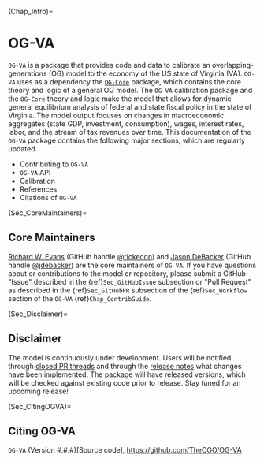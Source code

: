 (Chap_Intro)=
# OG-VA

`OG-VA` is a package that provides code and data to calibrate an overlapping-generations (OG) model to the economy of the US state of Virginia (VA). `OG-VA` uses as a dependency the [`OG-Core`](https://pslmodels.github.io/OG-Core/) package, which contains the core theory and logic of a general OG model. The `OG-VA` calibration package and the `OG-Core` theory and logic make the model that allows for dynamic general equilibrium analysis of federal and state fiscal policy in the state of Virginia. The model output focuses on changes in macroeconomic aggregates (state GDP, investment, consumption), wages, interest rates, labor, and the stream of tax revenues over time. This documentation of the `OG-VA` package contains the following major sections, which are regularly updated.

* Contributing to `OG-VA`
* `OG-VA` API
* Calibration
* References
* Citations of `OG-VA`


(Sec_CoreMaintainers)=
## Core Maintainers

[Richard W. Evans](https://sites.google.com/site/rickecon/) (GitHub handle [@rickecon](https://github.com/rickecon)) and [Jason DeBacker](https://www.jasondebacker.com/) (GitHub handle [@jdebacker](https://github.com/jdebacker)) are the core maintainers of `OG-VA`. If you have questions about or contributions to the model or repository, please submit a GitHub "Issue" described in the {ref}`Sec_GitHubIssue` subsection or "Pull Request" as described in the {ref}`Sec_GitHubPR` subsection of the {ref}`Sec_Workflow` section of the `OG-VA` {ref}`Chap_ContribGuide`.


(Sec_Disclaimer)=
## Disclaimer

The model is continuously under development. Users will be notified through [closed PR threads](https://github.com/TheCGO/OG-VA/pulls?q=is%3Apr+is%3Aclosed) and through the [release notes](https://github.com/TheCGO/OG-VA/releases) what changes have been implemented. The package will have released versions, which will be checked against existing code prior to release. Stay tuned for an upcoming release!


(Sec_CitingOGVA)=
## Citing OG-VA

`OG-VA` (Version #.#.#)[Source code], https://github.com/TheCGO/OG-VA
